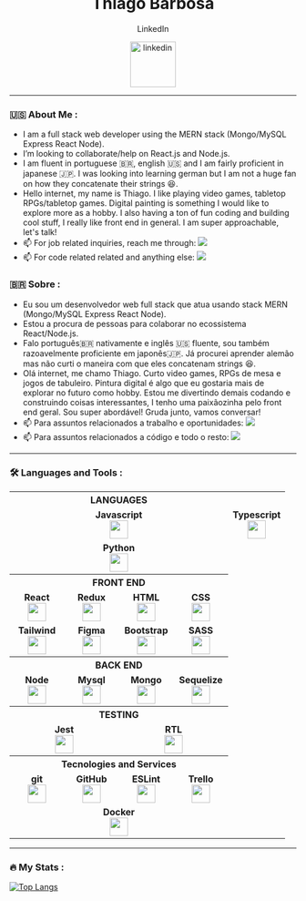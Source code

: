 <div dsplay="inline-block" style="margin-top:-100px" align="center">
 
 <h1>Thiago Barbosa</h1>
  <p>LinkedIn</p>
  <a href="https://www.linkedin.com/in/thiagobarbosawebdev">
    <img width="80px" src="https://i.ibb.co/RyZx12b/linkedin.png" alt="linkedin" style="vertical-align:top;">
  </a>
</div>

---
 
 ### 🇺🇸 About Me :

- I am a full stack web developer using the MERN stack (Mongo/MySQL Express React Node).
- I’m looking to collaborate/help on React.js and Node.js.
- I am fluent in portuguese 🇧🇷, english 🇺🇸 and I am fairly proficient in japanese 🇯🇵. I was looking into learning german but I am not a huge fan on how they concatenate their strings 😆.
- Hello internet, my name is Thiago. I like playing video games, tabletop RPGs/tabletop games. Digital painting is something I would like to explore more as a hobby. I also having a ton of fun coding and building cool stuff, I really like front end in general. I am super approachable, let's talk!
- 📫 For job related inquiries, reach me through: <a href = "mailto:thiago3510@gmail.com"><img src="https://img.shields.io/badge/Gmail-D14836?style=for-the-badge&logo=gmail&logoColor=white" target="_blank"></a>
- 📫 For code related related and anything else: <a href = "mailto:thiagobarbosawebdev@gmail.com"><img src="https://img.shields.io/badge/Gmail-D14836?style=for-the-badge&logo=gmail&logoColor=white" target="_blank"></a>
 

 ### 🇧🇷 Sobre :

- Eu sou um desenvolvedor web full stack que atua usando stack MERN (Mongo/MySQL Express React Node).
- Estou a procura de pessoas para colaborar no ecossistema React/Node.js.
- Falo português🇧🇷  nativamente e inglês 🇺🇸 fluente, sou também razoavelmente proficiente em japonês🇯🇵. Já procurei aprender alemão mas não curti o maneira com que eles concatenam strings 😆.
- Olá internet, me chamo Thiago. Curto video games, RPGs de mesa e jogos de tabuleiro. Pintura digital é algo que eu gostaria mais de explorar no futuro como hobby. Estou me divertindo demais codando e construindo coisas interessantes, I tenho uma paixãozinha pelo front end geral. Sou super abordável! Gruda junto, vamos conversar!
- 📫 Para assuntos relacionados a trabalho e oportunidades: <a href = "mailto:thiago3510@gmail.com"><img src="https://img.shields.io/badge/Gmail-D14836?style=for-the-badge&logo=gmail&logoColor=white" target="_blank"></a>
- 📫 Para assuntos relacionados a código e todo o resto: <a href = "mailto:thiagobarbosawebdev@gmail.com"><img src="https://img.shields.io/badge/Gmail-D14836?style=for-the-badge&logo=gmail&logoColor=white" target="_blank"></a>

---

### :hammer_and_wrench: Languages and Tools :
<table width="320px" align="center">
    <tr>
        <th colspan="4" align="center">
            <span><strong>LANGUAGES</strong></span>
        </th>
    </tr>
    <td width="80px" align="center" colspan="4">
        <span><strong>Javascript</strong></span><br>
        <img height="32px" src="https://upload.vectorlogo.zone/logos/javascript/images/239ec8a4-163e-4792-83b6-3f6d96911757.svg">
    </td>
        <td width="80px" align="center" colspan="4">
            <span><strong>Typescript</strong></span><br>
            <img height="32px" src="https://cdn.jsdelivr.net/gh/devicons/devicon/icons/typescript/typescript-original.svg">
        </td>
    <tr>
    </td>
        <td width="80px" align="center" colspan="4">
            <span><strong>Python</strong></span><br>
            <img height="32px" src="https://cdn.jsdelivr.net/gh/devicons/devicon/icons/python/python-original-wordmark.svg" >
        </td>
    <tr>
        <th colspan="4" align="center">
            <span><strong>FRONT END</strong></span>
        </th>
    </tr>
    <tr valign="top">
        <td width="80px" align="center">
            <span><strong>React</strong></span><br>
            <img height="32px" src="https://cdn.jsdelivr.net/gh/devicons/devicon/icons/react/react-original.svg">
        </td>
        <td width="80px" align="center">
            <span><strong>Redux</strong></span><br>
            <img height="32px" src="https://cdn.worldvectorlogo.com/logos/redux.svg">
        </td>
        <td width="80px" align="center">
            <span><strong>HTML</strong></span><br>
            <img height="32" src="https://cdn.jsdelivr.net/gh/devicons/devicon/icons/html5/html5-original.svg">
        </td>
        <td width="80px" align="center">
            <span><strong>CSS</strong></span><br>
            <img height="32px" src="https://cdn.jsdelivr.net/gh/devicons/devicon/icons/css3/css3-original.svg">
        </td>
    </tr>
    <tr valign="top">
        <td width="80px" align="center">
            <span><strong>Tailwind</strong></span><br>
            <img height="32" src="https://cdn.jsdelivr.net/gh/devicons/devicon/icons/tailwindcss/tailwindcss-original-wordmark.svg" />
        </td>
        <td width="80px" align="center">
            <span><strong>Figma</strong></span><br>
            <img height="32px" src="https://www.vectorlogo.zone/logos/figma/figma-icon.svg">
        </td>
        <td width="80px" align="center">
            <span><strong>Bootstrap</strong></span><br>
            <img height="32px" src="https://upload.vectorlogo.zone/logos/getbootstrap/images/987f8f6c-263a-47b1-a85d-853cfca215d9.svg">
        </td>
        <td width="80px" align="center">
            <span><strong>SASS</strong></span><br>
            <img height="32px" src="https://cdn.jsdelivr.net/gh/devicons/devicon/icons/sass/sass-original.svg">
        </td>
    </tr>
    <tr>
        <th colspan="4" align="center">
            <span><strong>BACK END</strong></span>
        </th>
    </tr>
    <tr valign="top">
        <td width="80px" align="center">
            <span><strong>Node</strong></span><br>
            <img height="32px" src="https://www.vectorlogo.zone/logos/nodejs/nodejs-icon.svg">
        </td>
        <td width="80px" align="center">
            <span><strong>Mysql</strong></span><br>
            <img height="32px" src="https://www.vectorlogo.zone/logos/mysql/mysql-ar21.svg">
        </td>
        <td width="80px" align="center">
            <span><strong>Mongo</strong></span><br>
            <img height="32px" src="https://cdn.jsdelivr.net/gh/devicons/devicon/icons/mongodb/mongodb-original.svg" />
        </td>
        <td width="80px" align="center">
            <span><strong>Sequelize</strong></span><br>
            <img height="32px" src="https://cdn.jsdelivr.net/gh/devicons/devicon/icons/sequelize/sequelize-original.svg" />
        </td>
    </tr>
    <tr>
        <th colspan="4" align="center">
            <span><strong>TESTING</strong></span>
        </th>
    </tr>
        <tr valign="top">
        <td align="center" colspan="2">
            <span><strong>Jest</strong></span><br>
            <img height="32px" src="https://www.vectorlogo.zone/logos/jestjsio/jestjsio-icon.svg">
        <td align="center" colspan="2">
            <span><strong>RTL</strong></span><br>
            <img height="32" src="https://testing-library.com/img/octopus-128x128.png">
        </td>
    </tr>
    <tr>
        <th colspan="4" align="center">
            <span><strong>Tecnologies and Services</strong></span>
        </th>
    </tr>
    <tr valign="top">
        <td align="center">
            <span><strong>git</strong></span><br>
            <img height="32px" src="https://cdn.jsdelivr.net/gh/devicons/devicon/icons/git/git-plain.svg">
        </td>
        <td align="center">
            <span><strong>GitHub</strong></span><br>
            <img height="32px" src="https://www.vectorlogo.zone/logos/github/github-tile.svg">
        </td>
        <td align="center">
            <span><strong>ESLint</strong></span><br>
            <img height="32px" src="https://www.vectorlogo.zone/logos/eslint/eslint-icon.svg">
        </td>
        <td align="center">
            <span><strong>Trello</strong></span><br>
            <img height="32px" src="https://www.vectorlogo.zone/logos/trello/trello-icon.svg">
        </td>
    </tr>
    <tr valign="top">
        <td align="center" colspan="4">
            <span><strong>Docker</strong></span><br>
            <img height="32px" src="https://cdn.jsdelivr.net/gh/devicons/devicon/icons/docker/docker-original.svg" />
        </td>
    </tr>
</table>

---

### :fire: My Stats :
[![Top Langs](https://github-readme-stats.vercel.app/api/top-langs/?username=thiagobarbosadev&layout=compact&theme=vision-friendly-dark)](https://github.com/anuraghazra/github-readme-stats)
